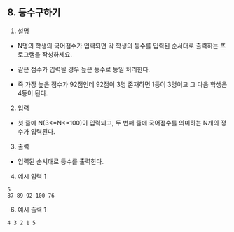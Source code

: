 ## 8. 등수구하기

1. 설명

- N명의 학생의 국어점수가 입력되면 각 학생의 등수를 입력된 순서대로 출력하는 프로그램을 작성하세요.

- 같은 점수가 입력될 경우 높은 등수로 동일 처리한다.

- 즉 가장 높은 점수가 92점인데 92점이 3명 존재하면 1등이 3명이고 그 다음 학생은 4등이 된다.

2. 입력

- 첫 줄에 N(3<=N<=100)이 입력되고, 두 번째 줄에 국어점수를 의미하는 N개의 정수가 입력된다.

3. 출력

- 입력된 순서대로 등수를 출력한다.

4. 예시 입력 1

```shell
5
87 89 92 100 76
```

6. 예시 출력 1

```shell
4 3 2 1 5
```